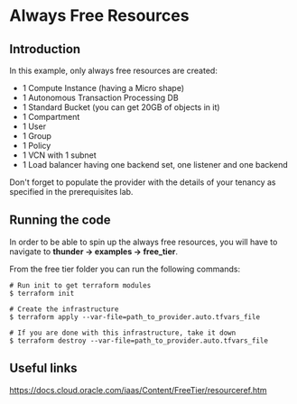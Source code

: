 # Always Free Resources

## Introduction
In this example, only always free resources are created:
* 1 Compute Instance (having a Micro shape)
* 1 Autonomous Transaction Processing DB
* 1 Standard Bucket (you can get 20GB of objects in it)
* 1 Compartment
* 1 User
* 1 Group
* 1 Policy
* 1 VCN with 1 subnet
* 1 Load balancer having one backend set, one listener and one backend

Don't forget to populate the provider with the details of your tenancy as specified in the prerequisites lab.

## Running the code
In order to be able to spin up the always free resources, you will have to navigate to **thunder -> examples -> free_tier**.

From the free tier folder you can run the following commands:
```
# Run init to get terraform modules
$ terraform init

# Create the infrastructure
$ terraform apply --var-file=path_to_provider.auto.tfvars_file

# If you are done with this infrastructure, take it down
$ terraform destroy --var-file=path_to_provider.auto.tfvars_file
```

## Useful links
https://docs.cloud.oracle.com/iaas/Content/FreeTier/resourceref.htm
